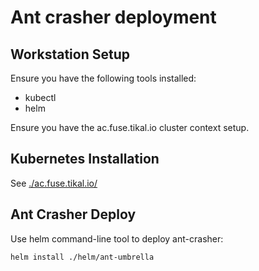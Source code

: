 # Ant crasher deployment

## Workstation Setup

Ensure you have the following tools installed:
* kubectl
* helm

Ensure you have the ac.fuse.tikal.io cluster context setup.

## Kubernetes Installation

See [./ac.fuse.tikal.io/](./ac.fuse.tikal.io/)

## Ant Crasher Deploy

Use helm command-line tool to deploy ant-crasher:

```sh
helm install ./helm/ant-umbrella
```

